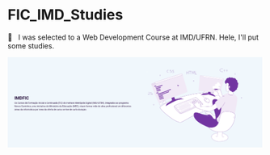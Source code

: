 # FIC_IMD_Studies
📝 _&nbsp;_ I was selected to a Web Development Course at IMD/UFRN. Hele, I'll put some studies.

![](https://github.com/heloisaldanha/FIC_IMD_Studies/blob/main/IMD_FIC.png)
